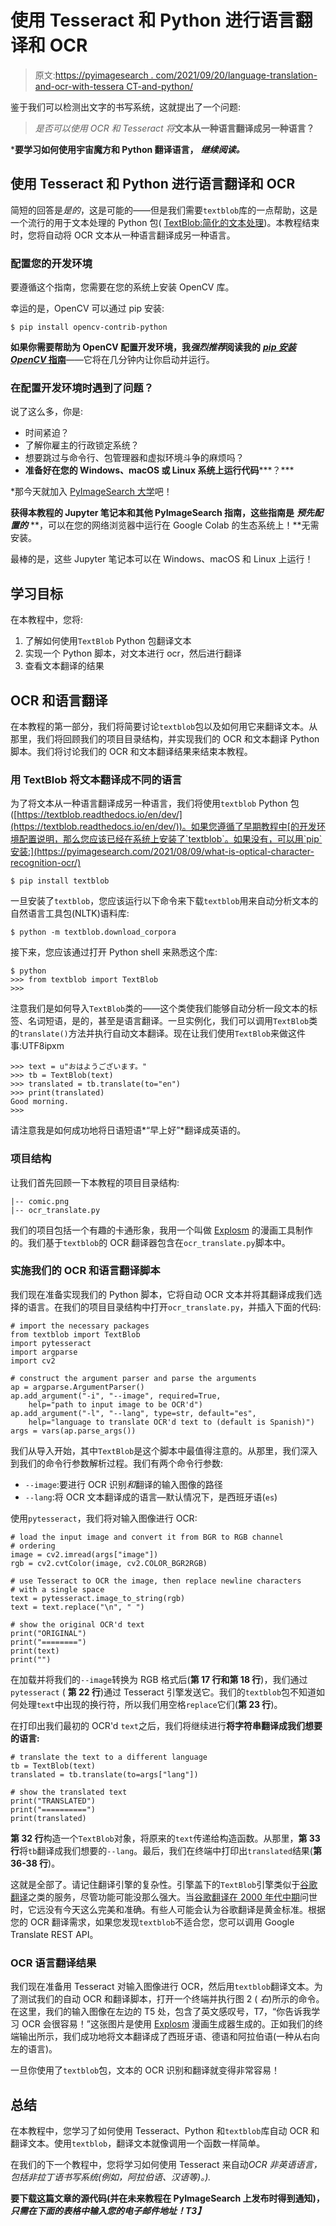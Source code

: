 # 使用 Tesseract 和 Python 进行语言翻译和 OCR

> 原文:[https://pyimagesearch . com/2021/09/20/language-translation-and-ocr-with-tessera CT-and-python/](https://pyimagesearch.com/2021/09/20/language-translation-and-ocr-with-tesseract-and-python/)

鉴于我们可以检测出文字的书写系统，这就提出了一个问题:

> *是否可以使用 OCR 和 Tesseract 将***文本从一种语言翻译成另一种语言？**

 ***要学习如何使用宇宙魔方和 Python 翻译语言，** ***继续阅读。***

## **使用 Tesseract 和 Python 进行语言翻译和 OCR**

简短的回答是*是的*，这是可能的——但是我们需要`textblob`库的一点帮助，这是一个流行的用于文本处理的 Python 包( [TextBlob:简化的文本处理](https://textblob.readthedocs.io/en/dev/))。本教程结束时，您将自动将 OCR 文本从一种语言翻译成另一种语言。

### **配置您的开发环境**

要遵循这个指南，您需要在您的系统上安装 OpenCV 库。

幸运的是，OpenCV 可以通过 pip 安装:

```
$ pip install opencv-contrib-python
```

**如果你需要帮助为 OpenCV 配置开发环境，我*强烈推荐*阅读我的** [***pip 安装 OpenCV* 指南**](https://pyimagesearch.com/2018/09/19/pip-install-opencv/)——它将在几分钟内让你启动并运行。

### **在配置开发环境时遇到了问题？**

说了这么多，你是:

*   时间紧迫？
*   了解你雇主的行政锁定系统？
*   想要跳过与命令行、包管理器和虚拟环境斗争的麻烦吗？
*   **准备好在您的 Windows、macOS 或 Linux 系统上运行代码*****？***

 *那今天就加入 [PyImageSearch 大学](https://pyimagesearch.com/pyimagesearch-university/)吧！

**获得本教程的 Jupyter 笔记本和其他 PyImageSearch 指南，这些指南是** ***预先配置的*** **，可以在您的网络浏览器中运行在 Google Colab 的生态系统上！**无需安装。

最棒的是，这些 Jupyter 笔记本可以在 Windows、macOS 和 Linux 上运行！

## **学习目标**

在本教程中，您将:

1.  了解如何使用`TextBlob` Python 包翻译文本
2.  实现一个 Python 脚本，对文本进行 ocr，然后进行翻译
3.  查看文本翻译的结果

## **OCR 和语言翻译**

在本教程的第一部分，我们将简要讨论`textblob`包以及如何用它来翻译文本。从那里，我们将回顾我们的项目目录结构，并实现我们的 OCR 和文本翻译 Python 脚本。我们将讨论我们的 OCR 和文本翻译结果来结束本教程。

### **用 TextBlob 将文本翻译成不同的语言**

为了将文本从一种语言翻译成另一种语言，我们将使用`textblob` Python 包([https://textblob.readthedocs.io/en/dev/](https://textblob.readthedocs.io/en/dev/))。如果您遵循了早期教程中[的开发环境配置说明，那么您应该已经在系统上安装了`textblob`。如果没有，可以用`pip`安装:](https://pyimagesearch.com/2021/08/09/what-is-optical-character-recognition-ocr/)

```
$ pip install textblob
```

一旦安装了`textblob`，您应该运行以下命令来下载`textblob`用来自动分析文本的自然语言工具包(NLTK)语料库:

```
$ python -m textblob.download_corpora
```

接下来，您应该通过打开 Python shell 来熟悉这个库:

```
$ python
>>> from textblob import TextBlob
>>>
```

注意我们是如何导入`TextBlob`类的——这个类使我们能够自动分析一段文本的标签、名词短语，是的，甚至是语言翻译。一旦实例化，我们可以调用`TextBlob`类的`translate()`方法并执行自动文本翻译。现在让我们使用`TextBlob`来做这件事:UTF8ipxm

```
>>> text = u"おはようございます。"
>>> tb = TextBlob(text)
>>> translated = tb.translate(to="en")
>>> print(translated)
Good morning.
>>>
```

请注意我是如何成功地将日语短语*“早上好”*翻译成英语的。

### **项目结构**

让我们首先回顾一下本教程的项目目录结构:

```
|-- comic.png
|-- ocr_translate.py
```

我们的项目包括一个有趣的卡通形象，我用一个叫做 [Explosm](http://explosm.net) 的漫画工具制作的。我们基于`textblob`的 OCR 翻译器包含在`ocr_translate.py`脚本中。

### **实施我们的 OCR 和语言翻译脚本**

我们现在准备实现我们的 Python 脚本，它将自动 OCR 文本并将其翻译成我们选择的语言。在我们的项目目录结构中打开`ocr_translate.py`，并插入下面的代码:

```
# import the necessary packages
from textblob import TextBlob
import pytesseract
import argparse
import cv2

# construct the argument parser and parse the arguments
ap = argparse.ArgumentParser()
ap.add_argument("-i", "--image", required=True,
	help="path to input image to be OCR'd")
ap.add_argument("-l", "--lang", type=str, default="es",
	help="language to translate OCR'd text to (default is Spanish)")
args = vars(ap.parse_args())
```

我们从导入开始，其中`TextBlob`是这个脚本中最值得注意的。从那里，我们深入到我们的命令行参数解析过程。我们有两个命令行参数:

*   `--image`:要进行 OCR 识别*和*翻译的输入图像的路径
*   `--lang`:将 OCR 文本翻译成的语言—默认情况下，是西班牙语(`es`)

使用`pytesseract`，我们将对输入图像进行 OCR:

```
# load the input image and convert it from BGR to RGB channel
# ordering
image = cv2.imread(args["image"])
rgb = cv2.cvtColor(image, cv2.COLOR_BGR2RGB)

# use Tesseract to OCR the image, then replace newline characters
# with a single space
text = pytesseract.image_to_string(rgb)
text = text.replace("\n", " ")

# show the original OCR'd text
print("ORIGINAL")
print("========")
print(text)
print("")
```

在加载并将我们的`--image`转换为 RGB 格式后(**第 17 行和第 18 行**)，我们通过`pytesseract` ( **第 22 行**)通过 Tesseract 引擎发送它。我们的`textblob`包不知道如何处理`text`中出现的换行符，所以我们用空格`replace`它们(**第 23 行**)。

在打印出我们最初的 OCR'd `text`之后，我们将继续进行**将字符串翻译成我们想要的语言:**

```
# translate the text to a different language
tb = TextBlob(text)
translated = tb.translate(to=args["lang"])

# show the translated text
print("TRANSLATED")
print("==========")
print(translated)
```

**第 32 行**构造一个`TextBlob`对象，将原来的`text`传递给构造函数。从那里，**第 33 行**将`tb`翻译成我们想要的`--lang`。最后，我们在终端中打印出`translated`结果(**第 36-38 行**)。

这就是全部了。请记住翻译引擎的复杂性。引擎盖下的`TextBlob`引擎类似于[谷歌翻译](https://translate.google.com)之类的服务，尽管功能可能没那么强大。当[谷歌翻译在 2000 年代中期](https://en.wikipedia.org/wiki/Google_Translate)问世时，它远没有今天这么完美和准确。有些人可能会认为谷歌翻译是黄金标准。根据您的 OCR 翻译需求，如果您发现`textblob`不适合您，您可以调用 Google Translate REST API。

### **OCR 语言翻译结果**

我们现在准备用 Tesseract 对输入图像进行 OCR，然后用`textblob`翻译文本。为了测试我们的自动 OCR 和翻译脚本，打开一个终端并执行图 2 ( *右*)所示的命令。在这里，我们的输入图像在左边的 T5 处，包含了英文感叹号，T7，“你告诉我学习 OCR 会很容易！”这张图片是使用 [Explosm](http://explosm.net) 漫画生成器生成的。正如我们的终端输出所示，我们成功地将文本翻译成了西班牙语、德语和阿拉伯语(一种从右向左的语言)。

一旦你使用了`textblob`包，文本的 OCR 识别和翻译就变得非常容易！

## **总结**

在本教程中，您学习了如何使用 Tesseract、Python 和`textblob`库自动 OCR 和翻译文本。使用`textblob`，翻译文本就像调用一个函数一样简单。

在我们的下一个教程中，您将学习如何使用 Tesseract 来自动*OCR 非英语语言，包括非拉丁语书写系统(例如，阿拉伯语、汉语等)。).*

**要下载这篇文章的源代码(并在未来教程在 PyImageSearch 上发布时得到通知)，*只需在下面的表格中输入您的电子邮件地址！*T3】****